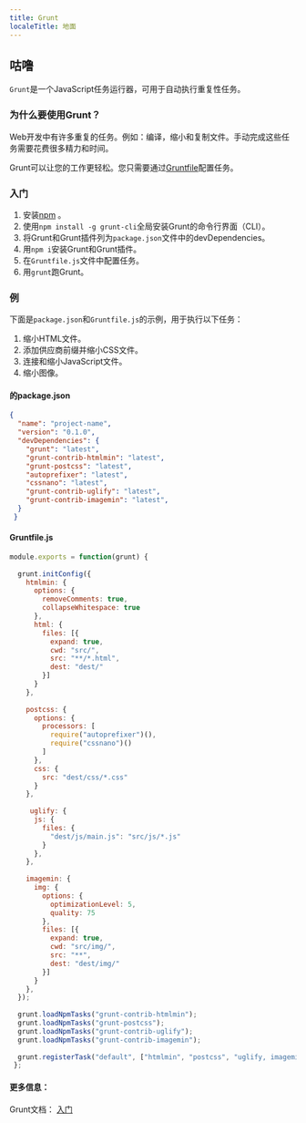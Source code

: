 ```yaml
---
title: Grunt
localeTitle: 地面
---
```

## 咕噜

`Grunt`是一个JavaScript任务运行器，可用于自动执行重复性任务。

### 为什么要使用Grunt？

Web开发中有许多重复的任务。例如：编译，缩小和复制文件。手动完成这些任务需要花费很多精力和时间。

Grunt可以让您的工作更轻松。您只需要通过[Gruntfile](https://gruntjs.com/sample-gruntfile)配置任务。

### 入门

1.  安装[npm](https://www.npmjs.org/) 。
2.  使用`npm install -g grunt-cli`全局安装Grunt的命令行界面（CLI）。
3.  将Grunt和Grunt插件列为`package.json`文件中的devDependencies。
4.  用`npm i`安装Grunt和Grunt插件。
5.  在`Gruntfile.js`文件中配置任务。
6.  用`grunt`跑Grunt。

### 例

下面是`package.json`和`Gruntfile.js`的示例，用于执行以下任务：

1.  缩小HTML文件。
2.  添加供应商前缀并缩小CSS文件。
3.  连接和缩小JavaScript文件。
4.  缩小图像。

#### 的package.json

```json
{ 
  "name": "project-name", 
  "version": "0.1.0", 
  "devDependencies": { 
    "grunt": "latest", 
    "grunt-contrib-htmlmin": "latest", 
    "grunt-postcss": "latest", 
    "autoprefixer": "latest", 
    "cssnano": "latest", 
    "grunt-contrib-uglify": "latest", 
    "grunt-contrib-imagemin": "latest", 
  } 
 } 
```

#### Gruntfile.js

```javascript
module.exports = function(grunt) { 
 
  grunt.initConfig({ 
    htmlmin: { 
      options: { 
        removeComments: true, 
        collapseWhitespace: true 
      }, 
      html: { 
        files: [{ 
          expand: true, 
          cwd: "src/", 
          src: "**/*.html", 
          dest: "dest/" 
        }] 
      } 
    }, 
 
    postcss: { 
      options: { 
        processors: [ 
          require("autoprefixer")(), 
          require("cssnano")() 
        ] 
      }, 
      css: { 
        src: "dest/css/*.css" 
      } 
    }, 
 
     uglify: { 
      js: { 
        files: { 
          "dest/js/main.js": "src/js/*.js" 
        } 
      }, 
    }, 
 
    imagemin: { 
      img: { 
        options: { 
          optimizationLevel: 5, 
          quality: 75 
        }, 
        files: [{ 
          expand: true, 
          cwd: "src/img/", 
          src: "**", 
          dest: "dest/img/" 
        }] 
      } 
    }, 
  }); 
 
  grunt.loadNpmTasks("grunt-contrib-htmlmin"); 
  grunt.loadNpmTasks("grunt-postcss"); 
  grunt.loadNpmTasks("grunt-contrib-uglify"); 
  grunt.loadNpmTasks("grunt-contrib-imagemin"); 
 
  grunt.registerTask("default", ["htmlmin", "postcss", "uglify, imagemin"]); 
 }; 
```

#### 更多信息：

Grunt文档： [入门](https://gruntjs.com/getting-started)